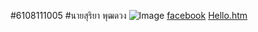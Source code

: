 #6108111005
#นายสุริยา พุฒดวง
 ![Image](https://nickzaahhaahha.github.io/Myprofile/49895855_1211991102281350_5448680612187602944_n.jpg)
 [facebook](https://www.facebook.com/Nick.Godzilla)
 [Hello.htm](https://nickzaahhaahha.github.io/Myprofile/hello.htm?fbclid=IwAR2aWjfRl0df4XIypGu3Z1p5rp-4xrLU1fNSaQB45xEQG3baE-8h8F-3l0A)
